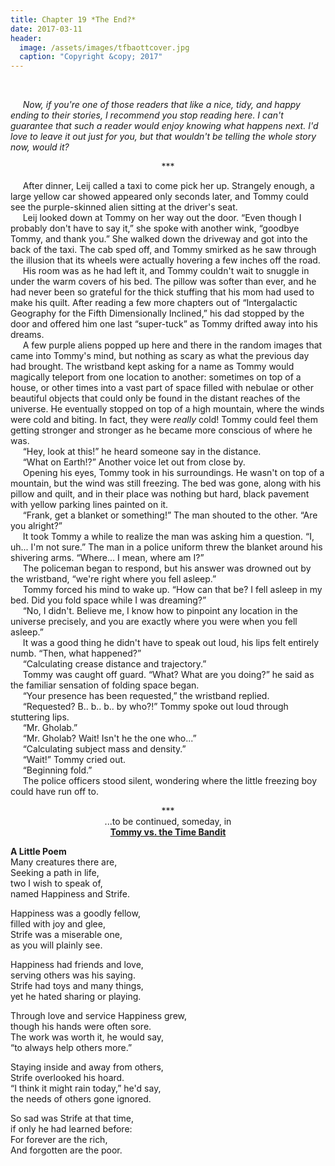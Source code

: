 ```yaml
---
title: Chapter 19 *The End?*
date: 2017-03-11
header:
  image: /assets/images/tfbaottcover.jpg
  caption: "Copyright &copy; 2017"
---
```

<br>

&nbsp;&nbsp;&nbsp;&nbsp;&nbsp;*Now, if you're one of those readers that like a nice, tidy, and happy ending to their stories, I recommend you stop reading here. I can't guarantee that such a reader would enjoy knowing what happens next. I'd love to leave it out just for you, but that wouldn't be telling the whole story now, would it?*<br>

<center>&#42;&#42;&#42;</center>

&nbsp;&nbsp;&nbsp;&nbsp;&nbsp;After dinner, Leij called a taxi to come pick her up. Strangely enough, a large yellow car showed appeared only seconds later, and Tommy could see the purple-skinned alien sitting at the driver's seat.<br>
&nbsp;&nbsp;&nbsp;&nbsp;&nbsp;Leij looked down at Tommy on her way out the door. “Even though I probably don't have to say it,” she spoke with another wink, “goodbye Tommy, and thank you.” She walked down the driveway and got into the back of the taxi. The cab sped off, and Tommy smirked as he saw through the illusion that its wheels were actually hovering a few inches off the road.<br>
&nbsp;&nbsp;&nbsp;&nbsp;&nbsp;His room was as he had left it, and Tommy couldn't wait to snuggle in under the warm covers of his bed. The pillow was softer than ever, and he had never been so grateful for the thick stuffing that his mom had used to make his quilt. After reading a few more chapters out of “Intergalactic Geography for the Fifth Dimensionally Inclined,” his dad stopped by the door and offered him one last “super-tuck” as Tommy drifted away into his dreams.<br>
&nbsp;&nbsp;&nbsp;&nbsp;&nbsp;A few purple aliens popped up here and there in the random images that came into Tommy's mind, but nothing as scary as what the previous day had brought. The wristband kept asking for a name as Tommy would magically teleport from one location to another: sometimes on top of a house, or other times into a vast part of space filled with nebulae or other beautiful objects that could only be found in the distant reaches of the universe. He eventually stopped on top of a high mountain, where the winds were cold and biting. In fact, they were *really* cold! Tommy could feel them getting stronger and stronger as he became more conscious of where he was.<br>
&nbsp;&nbsp;&nbsp;&nbsp;&nbsp;“Hey, look at this!” he heard someone say in the distance.<br>
&nbsp;&nbsp;&nbsp;&nbsp;&nbsp;“What on Earth!?” Another voice let out from close by.<br>
&nbsp;&nbsp;&nbsp;&nbsp;&nbsp;Opening his eyes, Tommy took in his surroundings. He wasn't on top of a mountain, but the wind was still freezing. The bed was gone, along with his pillow and quilt, and in their place was nothing but hard, black pavement with yellow parking lines painted on it.<br>
&nbsp;&nbsp;&nbsp;&nbsp;&nbsp;“Frank, get a blanket or something!” The man shouted to the other. “Are you alright?”<br>
&nbsp;&nbsp;&nbsp;&nbsp;&nbsp;It took Tommy a while to realize the man was asking him a question. “I, uh... I'm not sure.” The man in a police uniform threw the blanket around his shivering arms. “Where... I mean, where am I?”<br>
&nbsp;&nbsp;&nbsp;&nbsp;&nbsp;The policeman began to respond, but his answer was drowned out by the wristband, “we're right where you fell asleep.”<br>
&nbsp;&nbsp;&nbsp;&nbsp;&nbsp;Tommy forced his mind to wake up. “How can that be? I fell asleep in my bed. Did you fold space while I was dreaming?”<br>
&nbsp;&nbsp;&nbsp;&nbsp;&nbsp;“No, I didn't. Believe me, I know how to pinpoint any location in the universe precisely, and you are exactly where you were when you fell asleep.”<br>
&nbsp;&nbsp;&nbsp;&nbsp;&nbsp;It was a good thing he didn't have to speak out loud, his lips felt entirely numb. “Then, what happened?”<br>
&nbsp;&nbsp;&nbsp;&nbsp;&nbsp;“Calculating crease distance and trajectory.” <br>
&nbsp;&nbsp;&nbsp;&nbsp;&nbsp;Tommy was caught off guard. “What? What are you doing?” he said as the familiar sensation of folding space began.<br>
&nbsp;&nbsp;&nbsp;&nbsp;&nbsp;“Your presence has been requested,” the wristband replied.<br>
&nbsp;&nbsp;&nbsp;&nbsp;&nbsp;“Requested? B.. b.. b.. by who?!” Tommy spoke out loud through stuttering lips.<br>
&nbsp;&nbsp;&nbsp;&nbsp;&nbsp;“Mr. Gholab.”<br>
&nbsp;&nbsp;&nbsp;&nbsp;&nbsp;“Mr. Gholab? Wait! Isn't he the one who...”<br>
&nbsp;&nbsp;&nbsp;&nbsp;&nbsp;“Calculating subject mass and density.”<br>
&nbsp;&nbsp;&nbsp;&nbsp;&nbsp;“Wait!” Tommy cried out.<br>
&nbsp;&nbsp;&nbsp;&nbsp;&nbsp;“Beginning fold.”<br>
&nbsp;&nbsp;&nbsp;&nbsp;&nbsp;The police officers stood silent, wondering where the little freezing boy could have run off to.<br>

<center>&#42;&#42;&#42;</center>

<center>...to be continued, someday, in<br><b><u>Tommy vs. the Time Bandit</u></b></center>

**A Little Poem**<br>
Many creatures there are,<br>
Seeking a path in life,<br>
two I wish to speak of,<br>
named Happiness and Strife.<br>

Happiness was a goodly fellow,<br>
filled with joy and glee,<br>
Strife was a miserable one,<br>
as you will plainly see.<br>

Happiness had friends and love,<br>
serving others was his saying.<br>
Strife had toys and many things,<br>
yet he hated sharing or playing.<br>

Through love and service Happiness grew,<br>
though his hands were often sore.<br>
The work was worth it, he would say,<br>
“to always help others more.”<br>

Staying inside and away from others,<br>
Strife overlooked his hoard.<br>
“I think it might rain today,” he'd say,<br>
the needs of others gone ignored.<br>

So sad was Strife at that time,<br>
if only he had learned before:<br>
For forever are the rich,<br>
And forgotten are the poor.<br>
</center>